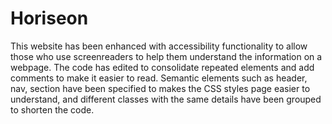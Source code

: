 # Horiseon

This website has been enhanced with accessibility functionality to allow those who use screenreaders to help them understand the information on a webpage.
The code has edited to consolidate repeated elements and add comments to make it easier to read. Semantic elements such as header, nav, section have been
specified to makes the CSS styles page easier to understand, and different classes with the same details have been grouped to shorten the code.

